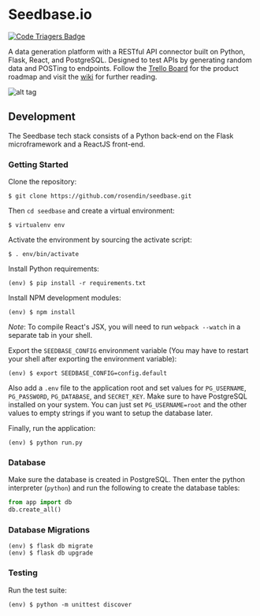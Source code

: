 Seedbase.io
===========

[![Code Triagers Badge](https://www.codetriage.com/rosendin/seedbase/badges/users.svg)](https://www.codetriage.com/rosendin/seedbase)

A data generation platform with a RESTful API connector built on Python, Flask, React, and PostgreSQL. Designed to test APIs by generating random data and POSTing to endpoints. Follow the [Trello Board](https://trello.com/b/8zS0QPeR/seedbase) for the product roadmap and visit the [wiki](https://github.com/rosendin/seedbase/wiki) for further reading.

![alt tag](https://raw.githubusercontent.com/rosendin/seedbase/master/demo2.png)

## Development

The Seedbase tech stack consists of a Python back-end on the Flask microframework and a ReactJS front-end.

### Getting Started

Clone the repository:
```
$ git clone https://github.com/rosendin/seedbase.git
```

Then `cd seedbase` and create a virtual environment:
```
$ virtualenv env
```

Activate the environment by sourcing the activate script:
```
$ . env/bin/activate
```

Install Python requirements:
```
(env) $ pip install -r requirements.txt
```

Install NPM development modules:
```
(env) $ npm install
```

*Note*: To compile React's JSX, you will need to run `webpack --watch` in a separate tab in your shell.

Export the `SEEDBASE_CONFIG` environment variable (You may have to restart your shell after exporting the environment variable):
```
(env) $ export SEEDBASE_CONFIG=config.default
```

Also add a `.env` file to the application root and set values for `PG_USERNAME`, `PG_PASSWORD`, `PG_DATABASE`, and `SECRET_KEY`. Make sure to have PostgreSQL installed on your system. You can just set `PG_USERNAME=root` and the other values to empty strings if you want to setup the database later.

Finally, run the application:
```
(env) $ python run.py
```

### Database
Make sure the database is created in PostgreSQL. Then enter the python interpreter (`python`) and run the following to create the database tables:

``` python
from app import db
db.create_all()
```

### Database Migrations

```
(env) $ flask db migrate
(env) $ flask db upgrade
```

### Testing

Run the test suite:
```
(env) $ python -m unittest discover
```

